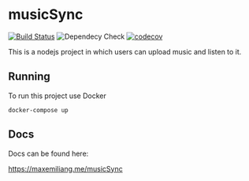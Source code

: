 # musicSync

[![Build Status](https://travis-ci.org/maxemiliang/musicSync.svg?branch=master)](https://travis-ci.org/maxemiliang/musicSync) ![Dependecy Check](https://tidelift.com/badges/github/maxemiliang/musicSync) [![codecov](https://codecov.io/gh/maxemiliang/musicSync/branch/master/graph/badge.svg)](https://codecov.io/gh/maxemiliang/musicSync)

This is a nodejs project in which users can upload music and listen to it.

## Running

To run this project use Docker

`docker-compose up`

## Docs

Docs can be found here:

https://maxemiliang.me/musicSync
